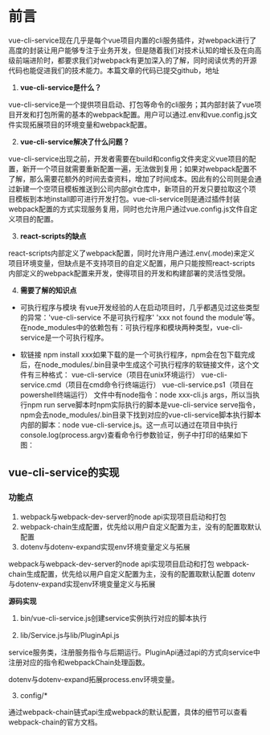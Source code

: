 # 前言
vue-cli-service现在几乎是每个vue项目内置的cli服务插件，对webpack进行了高度的封装让用户能够专注于业务开发，但是随着我们对技术认知的增长及在向高级前端进阶时，都要求我们对webpack有更加深入的了解，同时阅读优秀的开源代码也能促进我们的技术能力。本篇文章的代码已提交github，地址

1. **vue-cli-service是什么？**

vue-cli-service是一个提供项目启动、打包等命令的cli服务；其内部封装了vue项目开发和打包所需的基本的webpack配置。用户可以通过.env和vue.config.js文件实现拓展项目的环境变量和webpack配置。

2. **vue-cli-service解决了什么问题？**

vue-cli-service出现之前，开发者需要在build和config文件夹定义vue项目的配置，新开一个项目就需要重新配置一遍，无法做到复用；如果对webpack配置不了解，那么需要花额外的时间去查资料，增加了时间成本。因此有的公司则是会通过新建一个空项目模板推送到公司内部git仓库中，新项目的开发只要拉取这个项目模板到本地install即可进行开发打包。vue-cli-service则是通过插件封装webpack配置的方式实现服务复用，同时也允许用户通过vue.config.js文件自定义项目的配置。

3. **react-scripts的缺点**

react-scripts内部定义了webpack配置，同时允许用户通过.env(.mode)来定义项目环境变量，但缺点是不支持项目的自定义配置，用户只能按照react-scripts内部定义的webpack配置来开发，使得项目的开发和构建部署的灵活性受限。

4. **需要了解的知识点**

- 可执行程序与模块
有vue开发经验的人在启动项目时，几乎都遇见过这些类型的异常：'vue-cli-service 不是可执行程序' 'xxx not found the module'等。在node_modules中的依赖包有：可执行程序和模块两种类型，vue-cli-service是一个可执行程序。


- 软链接
npm install xxx如果下载的是一个可执行程序，npm会在包下载完成后，在node_modules/.bin目录中生成这个可执行程序的软链接文件，这个文件有三种格式：
vue-cli-service（项目在unix环境运行）
vue-cli-service.cmd（项目在cmd命令行终端运行）
vue-cli-service.ps1（项目在powershell终端运行）
文件中有node指令：node xxx-cli.js args，所以当执行npm run serve脚本时npm实际执行的脚本是vue-cli-service serve指令，npm会去node_modules/.bin目录下找到对应的vue-cli-service脚本执行脚本内部的脚本：node vue-cli-service.js。这一点可以通过在项目中执行 console.log(process.argv)查看命令行参数验证，例子中打印的结果如下图：


## vue-cli-service的实现 
### 功能点
1. webpack与webpack-dev-server的node api实现项目启动和打包
2. webpack-chain生成配置，优先给以用户自定义配置为主，没有的配置取默认配置
3. dotenv与dotenv-expand实现env环境变量定义与拓展

webpack与webpack-dev-server的node api实现项目启动和打包
webpack-chain生成配置，优先给以用户自定义配置为主，没有的配置取默认配置
dotenv与dotenv-expand实现env环境变量定义与拓展

**源码实现**

1. bin/vue-cli-service.js创建service实例执行对应的脚本执行

2. lib/Service.js与lib/PluginApi.js

service服务类，注册服务指令与后期运行。PluginApi通过api的方式向service中注册对应的指令和webpackChain处理函数。

dotenv与dotenv-expand拓展process.env环境变量。


3. config/*

通过webpack-chain链式api生成webpack的默认配置，具体的细节可以查看webpack-chain的官方文档。
